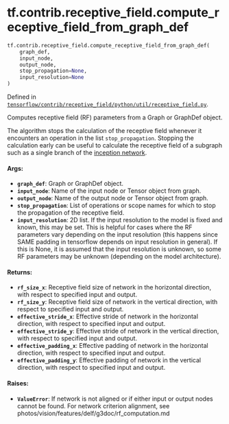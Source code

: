 <div itemscope itemtype="http://developers.google.com/ReferenceObject">
<meta itemprop="name" content="tf.contrib.receptive_field.compute_receptive_field_from_graph_def" />
<meta itemprop="path" content="Stable" />
</div>

# tf.contrib.receptive_field.compute_receptive_field_from_graph_def

``` python
tf.contrib.receptive_field.compute_receptive_field_from_graph_def(
    graph_def,
    input_node,
    output_node,
    stop_propagation=None,
    input_resolution=None
)
```



Defined in [`tensorflow/contrib/receptive_field/python/util/receptive_field.py`](/code/stable/tensorflow/contrib/receptive_field/python/util/receptive_field.py).

Computes receptive field (RF) parameters from a Graph or GraphDef object.

The algorithm stops the calculation of the receptive field whenever it
encounters an operation in the list `stop_propagation`. Stopping the
calculation early can be useful to calculate the receptive field of a
subgraph such as a single branch of the
[inception network](https://arxiv.org/abs/1512.00567).

#### Args:

* <b>`graph_def`</b>: Graph or GraphDef object.
* <b>`input_node`</b>: Name of the input node or Tensor object from graph.
* <b>`output_node`</b>: Name of the output node or Tensor object from graph.
* <b>`stop_propagation`</b>: List of operations or scope names for which to stop the
    propagation of the receptive field.
* <b>`input_resolution`</b>: 2D list. If the input resolution to the model is fixed and
    known, this may be set. This is helpful for cases where the RF parameters
    vary depending on the input resolution (this happens since SAME padding in
    tensorflow depends on input resolution in general). If this is None, it is
    assumed that the input resolution is unknown, so some RF parameters may be
    unknown (depending on the model architecture).


#### Returns:

* <b>`rf_size_x`</b>: Receptive field size of network in the horizontal direction, with
    respect to specified input and output.
* <b>`rf_size_y`</b>: Receptive field size of network in the vertical direction, with
    respect to specified input and output.
* <b>`effective_stride_x`</b>: Effective stride of network in the horizontal direction,
    with respect to specified input and output.
* <b>`effective_stride_y`</b>: Effective stride of network in the vertical direction,
    with respect to specified input and output.
* <b>`effective_padding_x`</b>: Effective padding of network in the horizontal
    direction, with respect to specified input and output.
* <b>`effective_padding_y`</b>: Effective padding of network in the vertical
    direction, with respect to specified input and output.


#### Raises:

* <b>`ValueError`</b>: If network is not aligned or if either input or output nodes
    cannot be found. For network criterion alignment, see
    photos/vision/features/delf/g3doc/rf_computation.md